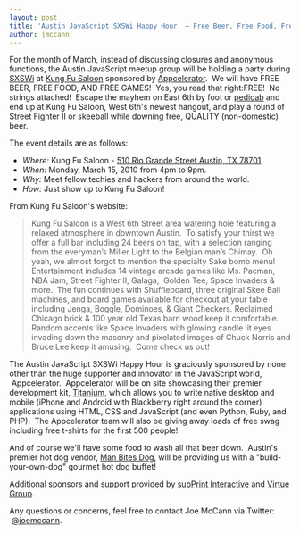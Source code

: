 ```yaml
---
layout: post
title: 'Austin JavaScript SXSWi Happy Hour  — Free Beer, Free Food, Free Prizes!'
author: jmccann
---
```

For the month of March, instead of discussing closures and anonymous functions, the Austin JavaScript meetup group will be holding a party during [SXSWi][1] at <a title="Kung Fu Saloon" href="http://www.kungfusaloon.com" target="_blank">Kung Fu Saloon</a> sponsored by <a title="Appcelerator" href="http://www.appcelerator.com" target="_blank">Appcelerator</a>.  We will have FREE BEER, FREE FOOD, AND FREE GAMES!  Yes, you read that right:FREE!  No strings attached!  Escape the mayhem on East 6th by foot or [pedicab][2] and end up at Kung Fu Saloon, West 6th's newest hangout, and play a round of Street Fighter II or skeeball while downing free, QUALITY (non-domestic) beer.

The event details are as follows:

* *Where:* Kung Fu Saloon - [510 Rio Grande Street Austin, TX 78701][3]
* *When:* Monday, March 15, 2010 from 4pm to 9pm.
* *Why:* Meet fellow techies and hackers from around the world.
* *How:* Just show up to Kung Fu Saloon!

From Kung Fu Saloon's website:

> Kung Fu Saloon is a West 6th Street area watering hole featuring a relaxed atmosphere in downtown Austin.  To satisfy your thirst we offer a full bar including 24 beers on tap, with a selection ranging from the everyman’s Miller Light to the Belgian man’s Chimay.  Oh yeah, we almost forgot to mention the specialty Sake bomb menu!
> Entertainment includes 14 vintage arcade games like Ms. Pacman, NBA Jam, Street Fighter II, Galaga,  Golden Tee, Space Invaders & more.  The fun continues with Shuffleboard, three original Skee Ball machines, and board games available for checkout at your table including Jenga, Boggle, Dominoes, & Giant Checkers.
> Reclaimed Chicago brick & 100 year old Texas barn wood keep it comfortable.   Random accents like Space Invaders with glowing candle lit eyes invading down the masonry and pixelated images of Chuck Norris and Bruce Lee keep it amusing.  Come check us out!

The Austin JavaScript SXSWi Happy Hour is graciously sponsored by none other than the huge supporter and innovator in the JavaScript world,  Appcelerator.  Appcelerator will be on site showcasing their premier development kit, [Titanium][4], which allows you to write native desktop and mobile (iPhone and Android with Blackberry right around the corner) applications using HTML, CSS and JavaScript (and even Python, Ruby, and PHP).  The Appcelerator team will also be giving away loads of free swag including free t-shirts for the first 500 people!

And of course we'll have some food to wash all that beer down.  Austin's premier hot dog vendor, [Man Bites Dog][5], will be providing us with a "build-your-own-dog" gourmet hot dog buffet!

Additional sponsors and support provided by [subPrint Interactive][6] and [Virtue Group][7].

Any questions or concerns, feel free to contact Joe McCann via Twitter:  <a title="Joe McCann on Twitter" href="http://twitter.com/joemccann" target="_blank">@joemccann</a>.

 [1]: http://www.sxsw.com/interactive "SXSWi"
 [2]: http://austinpedicab.org/ "Austin Pedicab"
 [3]: http://maps.google.com/maps?hl=en&sourceid=gd&rlz=1Q1GGLD_enUS358US358&um=1&ie=UTF-8&q=510+Rio+Grande+Street+Austin,+TX+78701&fb=1&gl=us&hnear=510+Rio+Grande+Street+Austin,+TX+78701&cid=0,0,6664090591934469659&ei=0KCKS6udG4uutgfjl-CaDw&sa=X&oi=local_result&ct=image&resnum=1&ved=0CAcQnwIwAA "Map of Kung Fu Saloon"
 [4]: http://www.appcelerator.com/products/titanium-cross-platform-application-development/ "Titanium"
 [5]: http://www.manbitesdogaustin.com/ "Man Bites Dog"
 [6]: http://www.subprint.com "subPrint Interactive"
 [7]: http://www.virtuegroup.net/ "Virtue Group"
